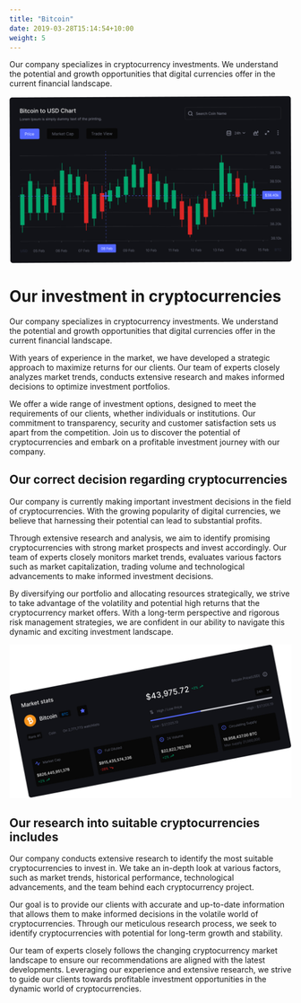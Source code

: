 ```yaml
---
title: "Bitcoin"
date: 2019-03-28T15:14:54+10:00
weight: 5
---
```


Our company specializes in cryptocurrency investments. We understand the potential and growth opportunities that digital currencies offer in the current financial landscape.

![Accounting Services](/images/Bitcoin.jpg)

# Our investment in cryptocurrencies

Our company specializes in cryptocurrency investments. We understand the potential and growth opportunities that digital currencies offer in the current financial landscape.

With years of experience in the market, we have developed a strategic approach to maximize returns for our clients. Our team of experts closely analyzes market trends, conducts extensive research and makes informed decisions to optimize investment portfolios.

We offer a wide range of investment options, designed to meet the requirements of our clients, whether individuals or institutions. Our commitment to transparency, security and customer satisfaction sets us apart from the competition. Join us to discover the potential of cryptocurrencies and embark on a profitable investment journey with our company.


## Our correct decision regarding cryptocurrencies

Our company is currently making important investment decisions in the field of cryptocurrencies. With the growing popularity of digital currencies, we believe that harnessing their potential can lead to substantial profits.

Through extensive research and analysis, we aim to identify promising cryptocurrencies with strong market prospects and invest accordingly. Our team of experts closely monitors market trends, evaluates various factors such as market capitalization, trading volume and technological advancements to make informed investment decisions.

By diversifying our portfolio and allocating resources strategically, we strive to take advantage of the volatility and potential high returns that the cryptocurrency market offers. With a long-term perspective and rigorous risk management strategies, we are confident in our ability to navigate this dynamic and exciting investment landscape.

![Accounting Services](/images/Market.jpg)

## Our research into suitable cryptocurrencies includes

Our company conducts extensive research to identify the most suitable cryptocurrencies to invest in. We take an in-depth look at various factors, such as market trends, historical performance, technological advancements, and the team behind each cryptocurrency project.

Our goal is to provide our clients with accurate and up-to-date information that allows them to make informed decisions in the volatile world of cryptocurrencies. Through our meticulous research process, we seek to identify cryptocurrencies with potential for long-term growth and stability.

Our team of experts closely follows the changing cryptocurrency market landscape to ensure our recommendations are aligned with the latest developments. Leveraging our experience and extensive research, we strive to guide our clients towards profitable investment opportunities in the dynamic world of cryptocurrencies.
